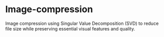 # Image-compression
Image compression using Singular Value Decomposition (SVD) to reduce file size while preserving essential visual features and quality.
